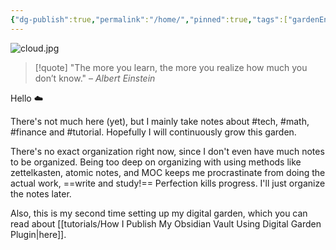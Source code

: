 ```yaml
---
{"dg-publish":true,"permalink":"/home/","pinned":true,"tags":["gardenEntry"],"noteIcon":"1","created":"2025-01-01T23:45:07.235+08:00","updated":"2025-01-25T13:58:35.240+08:00"}
---
```


![cloud.jpg](/img/user/assets/cloud.jpg)

> [!quote]
>"The more you learn, the more you realize how much you don’t know."
– _Albert Einstein_

Hello ☁️

There's not much here (yet), but I mainly take notes about #tech, #math, #finance and #tutorial. Hopefully I will continuously grow this garden.

There's no exact organization right now, since I don't even have much notes to be organized. Being too deep on organizing with using methods like zettelkasten, atomic notes, and MOC keeps me procrastinate from doing the actual work, ==write and study!== Perfection kills progress. I'll just organize the notes later.

Also, this is my second time setting up my digital garden, which you can read about [[tutorials/How I Publish My Obsidian Vault Using Digital Garden Plugin\|here]]. 

